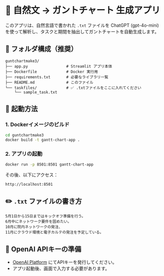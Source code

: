 # 📅 自然文 → ガントチャート 生成アプリ

このアプリは、自然言語で書かれた `.txt` ファイルを ChatGPT (gpt-4o-mini) を使って解析し、タスクと期間を抽出してガントチャートを自動生成します。

## 📁 フォルダ構成（推奨）

```
guntchartmake3/
├── app.py                 # Streamlit アプリ本体
├── Dockerfile             # Docker 実行用
├── requirements.txt       # 必要なライブラリ一覧
├── README.md              # このファイル
└── taskfiles/             # ✅ .txtファイルをここに入れてください
    └── sample_task.txt
```

## 🚀 起動方法

### 1. Dockerイメージのビルド

```bash
cd guntchartmake3
docker build -t gantt-chart-app .
```

### 2. アプリの起動

```bash
docker run -p 8501:8501 gantt-chart-app
```

その後、以下にアクセス：

```
http://localhost:8501
```

## ✏️ `.txt` ファイルの書き方

```
5月1日から15日まではキックオフ準備を行う。
6月中にネットワーク要件を固めたい。
10月に院内ネットワークの発注、
11月にクラウド環境と電子カルテの発注を予定している。
```

## 🔐 OpenAI APIキーの準備

- [OpenAI Platform](https://platform.openai.com/account/api-keys) にてAPIキーを発行してください。
- アプリ起動後、画面で入力する必要があります。
